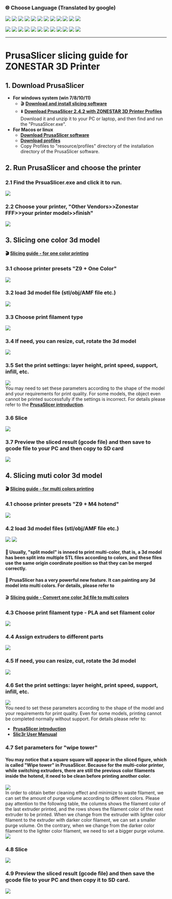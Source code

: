### :globe_with_meridians: Choose Language (Translated by google)
[![](../../../lanpic/ES.png)](https://github-com.translate.goog/ZONESTAR3D/Z9/tree/main/Z9V5/Z9V5-MK4/4.Slicing?_x_tr_sl=en&_x_tr_tl=es)
[![](../../../lanpic/PT.png)](https://github-com.translate.goog/ZONESTAR3D/Z9/tree/main/Z9V5/Z9V5-MK4/4.Slicing?_x_tr_sl=en&_x_tr_tl=pt)
[![](../../../lanpic/FR.png)](https://github-com.translate.goog/ZONESTAR3D/Z9/tree/main/Z9V5/Z9V5-MK4/4.Slicing?_x_tr_sl=en&_x_tr_tl=fr)
[![](../../../lanpic/DE.png)](https://github-com.translate.goog/ZONESTAR3D/Z9/tree/main/Z9V5/Z9V5-MK4/4.Slicing?_x_tr_sl=en&_x_tr_tl=de)
[![](../../../lanpic/IT.png)](https://github-com.translate.goog/ZONESTAR3D/Z9/tree/main/Z9V5/Z9V5-MK4/4.Slicing?_x_tr_sl=en&_x_tr_tl=it)
[![](../../../lanpic/SW.png)](https://github-com.translate.goog/ZONESTAR3D/Z9/tree/main/Z9V5/Z9V5-MK4/4.Slicing?_x_tr_sl=en&_x_tr_tl=sv)
[![](../../../lanpic/PL.png)](https://github-com.translate.goog/ZONESTAR3D/Z9/tree/main/Z9V5/Z9V5-MK4/4.Slicing?_x_tr_sl=en&_x_tr_tl=pl)
[![](../../../lanpic/DK.png)](https://github-com.translate.goog/ZONESTAR3D/Z9/tree/main/Z9V5/Z9V5-MK4/4.Slicing?_x_tr_sl=en&_x_tr_tl=da)
[![](../../../lanpic/CZ.png)](https://github-com.translate.goog/ZONESTAR3D/Z9/tree/main/Z9V5/Z9V5-MK4/4.Slicing?_x_tr_sl=en&_x_tr_tl=cs)
[![](../../lanpic/HR.png)](https://github-com.translate.goog/ZONESTAR3D/Z9/tree/main/Z9V5/Z9V5-MK4/4.Slicing?_x_tr_sl=en&_x_tr_tl=hr)
[![](../../../lanpic/RO.png)](https://github-com.translate.goog/ZONESTAR3D/Z9/tree/main/Z9V5/Z9V5-MK4/4.Slicing?_x_tr_sl=en&_x_tr_tl=ro)
[![](../../../lanpic/SK.png)](https://github-com.translate.goog/ZONESTAR3D/Z9/tree/main/Z9V5/Z9V5-MK4/4.Slicing?_x_tr_sl=en&_x_tr_tl=sk)

[![](../../../lanpic/CN.png)](https://github-com.translate.goog/ZONESTAR3D/Z9/tree/main/Z9V5/Z9V5-MK4/4.Slicing?_x_tr_sl=en&_x_tr_tl=zh-CN)
[![](../../../lanpic/JP.png)](https://github-com.translate.goog/ZONESTAR3D/Z9/tree/main/Z9V5/Z9V5-MK4/4.Slicing?_x_tr_sl=en&_x_tr_tl=ja)
[![](../../../lanpic/KR.png)](https://github-com.translate.goog/ZONESTAR3D/Z9/tree/main/Z9V5/Z9V5-MK4/4.Slicing?_x_tr_sl=en&_x_tr_tl=ko)
[![](../../../lanpic/ID.png)](https://github-com.translate.goog/ZONESTAR3D/Z9/tree/main/Z9V5/Z9V5-MK4/4.Slicing?_x_tr_sl=en&_x_tr_tl=id)
[![](../../../lanpic/TH.png)](https://github-com.translate.goog/ZONESTAR3D/Z9/tree/main/Z9V5/Z9V5-MK4/4.Slicing?_x_tr_sl=en&_x_tr_tl=th)
[![](../../../lanpic/VN.png)](https://github-com.translate.goog/ZONESTAR3D/Z9/tree/main/Z9V5/Z9V5-MK4/4.Slicing?_x_tr_sl=en&_x_tr_tl=vi)
[![](../../../lanpic/IL.png)](https://github-com.translate.goog/ZONESTAR3D/Z9/tree/main/Z9V5/Z9V5-MK4/4.Slicing?_x_tr_sl=en&_x_tr_tl=iw)
[![](../../../lanpic/SA.png)](https://github-com.translate.goog/ZONESTAR3D/Z9/tree/main/Z9V5/Z9V5-MK4/4.Slicing?_x_tr_sl=en&_x_tr_tl=ar)
[![](../../../lanpic/TR.png)](https://github-com.translate.goog/ZONESTAR3D/Z9/tree/main/Z9V5/Z9V5-MK4/4.Slicing?_x_tr_sl=en&_x_tr_tl=tr)
[![](../../../lanpic/GR.png)](https://github-com.translate.goog/ZONESTAR3D/Z9/tree/main/Z9V5/Z9V5-MK4/4.Slicing?_x_tr_sl=en&_x_tr_tl=el)
[![](../../../lanpic/BR.png)](https://github-com.translate.goog/ZONESTAR3D/Z9/tree/main/Z9V5/Z9V5-MK4/4.Slicing?_x_tr_sl=en&_x_tr_tl=pt)
[![](../../../lanpic/RU.png)](https://github-com.translate.goog/ZONESTAR3D/Z9/tree/main/Z9V5/Z9V5-MK4/4.Slicing?_x_tr_sl=en&_x_tr_tl=ru)

-----
# PrusaSlicer slicing guide for ZONESTAR 3D Printer 
## 1. Download PrusaSlicer
- **For windows system (win 7/8/10/11)**
  - :clapper: [**Download and install slicing software**](https://youtu.be/SgyXD-kQIeo)
  - :arrow_down: [**Download PrusaSlicer 2.4.2 with ZONESTAR 3D Printer Profiles**](https://github.com/ZONESTAR3D/Slicing-Guide/releases)     
  Download it and unzip it to your PC or laptop, and then find and run the "PrusaSlicer.exe".  
- **For Macos or linux**
  - [**Download PrusaSlicer software**](https://github.com/prusa3d/PrusaSlicer/releases)
  - [**Download profiles**](https://downgit.github.io/#/home?url=https:%2F%2Fgithub.com%2FZONESTAR3D%2FSlicing-Guide%2Ftree%2Fmaster%2FPrusaSlicer%2FProfiles)
  - Copy Profiles to "resource/profiles" directory of the installation directory of the PrusaSlicer software.

## 2. Run PrusaSlicer and choose the printer 
### 2.1 Find the PrsuaSlicer.exe and click it to run.
![](pic/run1.png)
### 2.2 Choose your printer, "Other Vendors>>Zonestar FFF>>your printer model>>finish"
![](pic/run2.png)

## 3. Slicing one color 3d model
#### :clapper: [**Slicing guide - for one color printing**](https://youtu.be/g-YSgV44Rik) 
### 3.1 choose printer presets "Z9 + One Color"
![](pic/slicing1C-1.png)
### 3.2 load 3d model file (stl/obj/AMF file etc.)
![](pic/slicing1C-2.png)
### 3.3 Choose print filament type
![](pic/slicing1C-3.png)
### 3.4 If need, you can resize, cut, rotate the 3d model 
![](pic/slicing1C-4.png)  
### 3.5 Set the print settings: layer height, print speed, support, infill, etc.
![](pic/slicing1C-5.png)  
You may need to set these parameters according to the shape of the model and your requirements for print quality. For some models, the object even cannot be printed successfully if the settings is incorrect. For details please refer to the [**PrusaSlicer introduction**](https://www.prusa3d.com/page/prusaslicer_424/).
### 3.6 Slice
![](pic/slicing1C-6.png)  
### 3.7 Preview the sliced result (gcode file) and then save to gcode file to your PC and then copy to SD card
![](pic/slicing1C-7.png)  

## 4. Slicing muti color 3d model
#### :clapper: [**Slicing guide - for multi colors printing**](https://youtu.be/2IHiP2r7KNk)  
### 4.1 choose printer presets "Z9 + M4 hotend"
![](pic/slicingM4-1.png)
### 4.2 load 3d model files (stl/obj/AMF file etc.)
![](pic/slicing-2.png) ![](pic/slicing-2-1.png)
#### :memo: Usually, "split model" is inneed to print multi-color, that is, a 3d model has been split into multiple STL files according to colors, and these files use the same origin coordinate position so that they can be merged correctly.
#### :star2: PrusaSlicer has a very powerful new feature. It can painting any 3d model into multi colors. For details, please refer to
:clapper: [**Slicing guide - Convert one color 3d file to multi colors**](https://youtu.be/Yx4fKDRGEJ4) 
### 4.3 Choose print filament type - PLA and set filament color
![](pic/slicing-3.png)
### 4.4 Assign extruders to different parts
![](pic/slicing-4.png)
### 4.5 If need, you can resize, cut, rotate the 3d model 
![](pic/slicing-5.png)  
### 4.6 Set the print settings: layer height, print speed, support, infill, etc.
![](pic/slicing-6.png)  
You need to set these parameters according to the shape of the model and your requirements for print quality. Even for some models, printing cannot be completed normally without support. For details please refer to:
- [**PrusaSlicer introduction**](https://www.prusa3d.com/page/prusaslicer_424/)
- [**Slic3r User Manuual**](https://manual.slic3r.org/)
### 4.7 Set parameters for "wipe tower"
#### You may notice that a square square will appear in the sliced figure, which is called "Wipe tower" in PrusaSlicer. Because for the multi-color printer, while switching extruders, there are still the previous color filaments inside the hotend, it need to be clean before printing another color.   
![](pic/slicing-7.png)    
In order to obtain better cleaning effect and minimize to waste filament, we can set the amount of purge volume according to different colors. Please pay attention to the following table, the columns shows the filament color of the last extruder printed, and the rows shows the filament color of the next extruder to be printed. When we change from the extruder with lighter color filament to the extruder with darker color filament, we can set a smaller purge volume. On the contrary, when we change from the darker color filament to the  lighter color filament, we need to set a bigger purge volume.   
![](pic/slicingM4-2.png)  
### 4.8 Slice
![](pic/slicing-8.png)  
### 4.9 Preview the sliced result (gcode file) and then save the gcode file to your PC and then copy it to SD card.
![](pic/slicing-9.png)   





